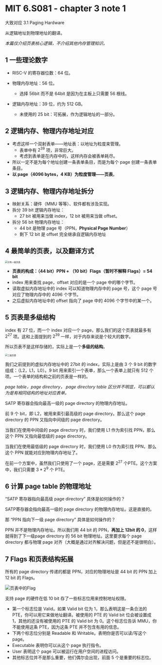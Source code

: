 # MIT 6.S081 - chapter 3 note 1

大致对应 3.1 Paging Hardware

从逻辑地址到物理地址的翻译。

*本篇仅介绍页表核心逻辑，不介绍其他内存管理知识。*

## 1 一些理论数字

- RISC-V 的寄存器位数：64 位。

- 物理内存地址：56 位。
  - 选择 56bit 而不是 64bit 是因为在主板上只需要 56 根线。
- 逻辑内存地址：39 位，约为 512 GB。
  - 未使用的 25 bit：可拓展，作为逻辑地址的一部分。

## 2 逻辑内存、物理内存地址对应

- 考虑这样一个双射表单——地址表：以地址为粒度来管理。
  - 表单中有 $2^{39}$ 项，非常巨大。
  - 考虑到表单是在内存中的，这样内存会被表单耗尽。
- 所以一定不是为每个地址创建一条表单条目，而是为每个 page 创建一条表单条目。
- **以 page（4096 bytes，4 KB）为粒度管理——页表**。

## 3 逻辑内存、物理内存地址拆分

- 映射关系：硬件（MMU 等等）、软件都有涉及实现。
- 拆分 39 bit 逻辑内存地址：
  - 27 bit 被用来当做 index，12 bit 被用来当做 offset。
- 拆分 56 bit 物理内存地址：
  - 44 bit 是物理 page 号（PPN，**Physical Page Number**）
  - 剩下 12 bit 是 offset 完全继承自逻辑内存地址

## 4 最简单的页表，以及翻译方式

<img src="https://typora-1304621073.cos.ap-guangzhou.myqcloud.com/typora/%E5%8F%AA%E6%9C%89%E4%B8%80%E7%BA%A7%E9%A1%B5%E8%A1%A8.png" alt="只有一级页表" style="zoom: 50%;" />

- **页表的构成：（44 bit）PPN + （10 bit）Flags（暂时不解释 Flags）= 54 bit**
- index 用来查找 page，offset 对应的是一个 page 中的哪个字节。
- 读取虚拟内存地址中的 index 可以知道物理内存中的 page 号，这个 page 号对应了物理内存中的 4096 个字节。
- 之后虚拟内存地址中的 offset 指向了 page 中的 4096 个字节中的某一个。

## 5 页表是多级结构

index 有 27 位，而一个 index 对应一个 page，那么我们的这个页表就最多有 $2^{27}$ 项。这和上面提到的 $2^{39}$ 一样，对于内存来说是个较大的数字。

所以页表不是这样存储的，实际上是一个**多级的结构**。

<img src="https://typora-1304621073.cos.ap-guangzhou.myqcloud.com/typora/%E4%B8%89%E7%BA%A7%E9%A1%B5%E8%A1%A8.png" alt="三级页表" style="zoom: 50%;" />

我们之前提到的虚拟内存地址中的 27bit 的 index，实际上是由 3 个 9 bit 的数字组成：（L2，L1，L0）。9 bit 用来索引一个表单，那么一个表单上就只有 512 个项。一个表单的结构和之前的页表是一样的。

*page table，page directory， page directory table 区分并不明显，可以都认为是有相同结构的地址对应表单。*

SATP 寄存器会指向最高一级的 page directory 的物理内存地址。

前 9 个 bit，即 L2，被用来索引最高级的 page directory。那么这个 page directory 的 PPN 又指向中间级的 page directory。

当我们在使用中间级的 page directory 时，我们使用 L1 作为索引找 PPN，那么这个 PPN 又指向最低级的 page directory。

当我们在使用最低级的 page directory 时，我们使用 L0 作为索引找 PPN，那么这个 PPN 就能对应到物理内存地址了。

在前一个方案中，虽然我们只使用了一个 page，还是需要 $2^{27}$ 个PTE。这个方案中，我们只需要 $3 * 2^9$ 个 PTE。

## 6 计算 page table 的物理地址

“SATP 寄存器指向最高级 page directory” 具体是如何操作的？

SATP寄存器会指向最高一级的 page directory 的物理内存地址。这是直接的。

那 “PPN 指向下一级 page directory” 具体是如何操作的？

PPN 并不是物理内存地址。所以我们用 44 bit 的 PPN，**再加上 12bit 的 0**，这样就得到了下一级page directory 的 56 bit 物理地址。这里要求每个 page directory 都与物理 page 对齐（大概是通过对齐解决问题，但是还不是很明白）。

## 7 Flags 和页表结构拓展

所有的 page directory 传递的都是 PPN，对应的物理地址是 44 bit 的 PPN 加上 12 bit 的 Flags。

![页表中的Flag](https://typora-1304621073.cos.ap-guangzhou.myqcloud.com/typora/%E9%A1%B5%E8%A1%A8%E4%B8%AD%E7%9A%84Flag.png)

支持 page 的硬件在低 10 bit 存了一些标志位用来控制地址权限。

- 第一个标志位是 Valid。如果 Valid bit 位为 1，那么表明这是一条合法的 PTE，你可以用它来做地址翻译。被使用的 PTE 的 Valid bit 位会被设置成 1，其他的还没有被使用的 PTE 的 Valid bit 为 0。这个标志位告诉 MMU，你不能使用这条 PTE，因为这条 PTE 并不包含有用的信息。
- 下两个标志位分别是 Readable 和 Writable。表明你是否可以读/写这个 page。
- Executable 表明你可以从这个 page 执行指令。
- User 表明这个 page 可以被运行在用户空间的进程访问。
- 其他标志位并不是那么重要，他们偶尔会出现，前面 5 个是重要的标志位。
